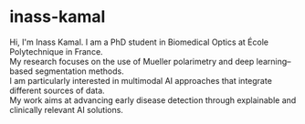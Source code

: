 # inass-kamal
Hi, I'm Inass Kamal.
I am a PhD student in Biomedical Optics at École Polytechnique in France.  
My research focuses on the use of Mueller polarimetry and deep learning–based segmentation methods.  
I am particularly interested in multimodal AI approaches that integrate different sources of data.  
My work aims at advancing early disease detection through explainable and clinically relevant AI solutions.  
